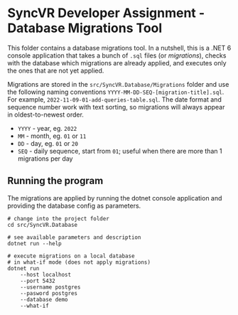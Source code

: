 # SyncVR Developer Assignment - Database Migrations Tool

This folder contains a database migrations tool. In a nutshell, this is a .NET 6 console application that takes a bunch of `.sql` files (or _migrations_), checks with the database which migrations are already applied, and executes only the ones that are not yet applied.

Migrations are stored in the `src/SyncVR.Database/Migrations` folder and use the following naming conventions `YYYY-MM-DD-SEQ-[migration-title].sql`. For example, `2022-11-09-01-add-queries-table.sql`. The date format and sequence number work with text sorting, so migrations will always appear in oldest-to-newest order.

- `YYYY` - year, eg. `2022`
- `MM` - month, eg. `01` or `11`
- `DD` - day, eg. `01` or `20`
- `SEQ` - daily sequence, start from `01`; useful when there are more than 1 migrations per day

## Running the program

The migrations are applied by running the dotnet console application and providing the database config as parameters.

```shell
# change into the project folder
cd src/SyncVR.Database

# see available parameters and description
dotnet run --help

# execute migrations on a local database
# in what-if mode (does not apply migrations)
dotnet run
    --host localhost
    --port 5432
    --username postgres
    --pasword postgres
    --database demo
    --what-if
```
